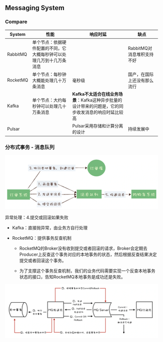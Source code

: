 ## Messaging System

### Compare

| System   | 性能                                 | **响应时延**                                                  | 缺点                |
| -------- | ---------------------------------- | --------------------------------------------------------- | ----------------- |
| RabbitMQ | 单个节点：依据硬件配置的不同，它大概每秒钟可以处理几万到十几万条消息 |                                                           | RabbitMQ对消息堆积支持不好 |
| RocketMQ | 单个节点：每秒钟大概能处理几十万条消息                | 毫秒级                                                       | 国产，在国际上还没有那么流行    |
| Kafka    | 单个节点：大约每秒钟可以处理几十万条消息               | **Kafka不太适合在线业务场景**：Kafka这种异步批量的设计带来的问题是，它的同步收发消息的响应时延比较高 |                   |
| Pulsar   |                                    | Pulsar采用存储和计算分离的设计                                        | 持续发展中             |

### 分布式事务 - 消息队列

<img src="assets/image-20220209105616471.png" alt="image-20220209105616471" style="zoom:50%;" />

异常处理：4.提交或回滚如果失败

- Kafka：直接抛异常，由业务方自行处理

- RocketMQ：提供事务反查机制
  
  - RocketMQ的Broker没有收到提交或者回滚的请求，Broker会定期去Producer上反查这个事务对应的本地事务的状态，然后根据反查结果决定提交或者回滚这个事务。
  
  - 为了支撑这个事务反查机制，我们的业务代码需要实现一个反查本地事务状态的接口，告知RocketMQ本地事务是成功还是失败。

<img src="assets/image-20220209111329590.png" alt="image-20220209111329590" style="zoom:50%;" />
